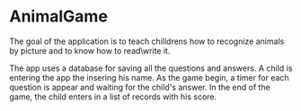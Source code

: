 # AnimalGame
The goal of the application is to teach chilldrens how to recognize animals by picture and to know how to read\write it.

The app uses a database for saving all the questions and answers.
A child is entering the app the insering his name. 
As the game begin, a timer for each question is appear and waiting for the child's answer. 
In the end of the game, the child enters in a list of records with his score.  
